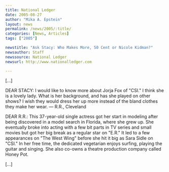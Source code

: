 ```yaml
---
title: National Ledger
date: 2005-08-27
author: "Mika A. Epstein"
layout: news
permalink: /news/2005/:title/
categories: [News, Articles]
tags: ["2005"]

newstitle: "Ask Stacy: Who Makes More, 50 Cent or Nicole Kidman?"
newsauthor: Staff  
newssource: National Ledger  
newsurl: http://www.nationalledger.com  

---
```

[...]

DEAR STACY: I would like to know more about Jorja Fox of "CSI." I think she is a lovely lady. What is her background, and has she played on other shows? I wish they would dress her up more instead of the bland clothes they make her wear. &#8212; R.R., Cleveland

DEAR R.R.: This 37-year-old single actress got her start in modeling after being discovered in a model search in Florida, where she grew up. She eventually broke into acting with a few bit parts in TV series and small movies but got her big break as a regular star on "E.R." It led to a few appearances on "The West Wing" before she hit it big as Sara Sidle on "CSI." In her free time, the dedicated vegetarian enjoys surfing, playing the guitar and singing. She also co-owns a theatre production company called Honey Pot.

[...]

